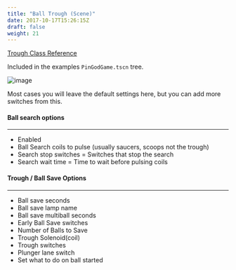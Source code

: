 ```yaml
---
title: "Ball Trough (Scene)"
date: 2017-10-17T15:26:15Z
draft: false
weight: 21
---
```


[Trough Class Reference](/pingod-addons/html/classTrough.html)

Included in the examples `PinGodGame.tscn` tree.

![image](../../images/trough_options.jpg)

Most cases you will leave the default settings here, but you can add more switches from this.

#### Ball search options
---

- Enabled
- Ball Search coils to pulse (usually saucers, scoops not the trough)
- Search stop switches = Switches that stop the search
- Search wait time = Time to wait before pulsing coils

#### Trough / Ball Save Options
---

- Ball save seconds
- Ball save lamp name
- Ball save multiball seconds
- Early Ball Save switches
- Number of Balls to Save
- Trough Solenoid(coil)
- Trough switches
- Plunger lane switch
- Set what to do on ball started